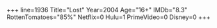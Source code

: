 +++
line=1936
Title="Lost"
Year=2004
Age="16+"
IMDb="8.3"
RottenTomatoes="85%"
Netflix=0
Hulu=1
PrimeVideo=0
Disney=0
+++

